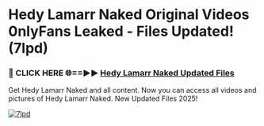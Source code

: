 # Hedy Lamarr Naked Original Videos 0nlyFans Leaked - Files Updated! (7lpd)

<h3>🔴 CLICK HERE 🌐==►► <a href="https://tinyurl.com/up5wt9bj" rel="nofollow">Hedy Lamarr Naked Updated Files</a></h3>

Get Hedy Lamarr Naked and all content. Now you can access all videos and pictures of Hedy Lamarr Naked. New Updated Files 2025!

[![7lpd](https://i.imgur.com/ABiUzMV.gif)](https://tinyurl.com/up5wt9bj)
